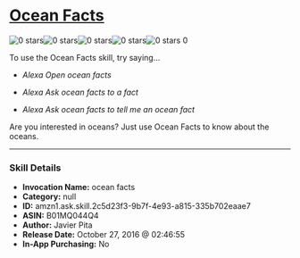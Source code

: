 # [Ocean Facts](http://alexa.amazon.com/#skills/amzn1.ask.skill.2c5d23f3-9b7f-4e93-a815-335b702eaae7)
![0 stars](../../images/ic_star_border_black_18dp_1x.png)![0 stars](../../images/ic_star_border_black_18dp_1x.png)![0 stars](../../images/ic_star_border_black_18dp_1x.png)![0 stars](../../images/ic_star_border_black_18dp_1x.png)![0 stars](../../images/ic_star_border_black_18dp_1x.png) 0

To use the Ocean Facts skill, try saying...

* *Alexa Open ocean facts*

* *Alexa Ask ocean facts to a fact*

* *Alexa Ask ocean facts to tell me an ocean fact*

Are you interested in oceans? Just use Ocean Facts to know about the oceans.

***

### Skill Details

* **Invocation Name:** ocean facts
* **Category:** null
* **ID:** amzn1.ask.skill.2c5d23f3-9b7f-4e93-a815-335b702eaae7
* **ASIN:** B01MQ044Q4
* **Author:** Javier Pita
* **Release Date:** October 27, 2016 @ 02:46:55
* **In-App Purchasing:** No
